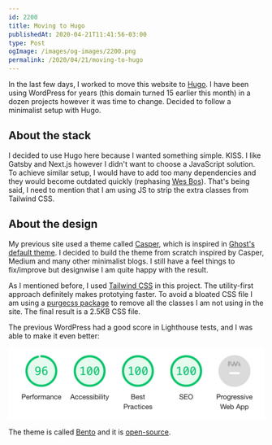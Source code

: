 ```yaml
---
id: 2200
title: Moving to Hugo
publishedAt: 2020-04-21T11:41:56-03:00
type: Post
ogImage: /images/og-images/2200.png
permalink: /2020/04/21/moving-to-hugo
---
```


In the last few days, I worked to move this website to [Hugo](https://gohugo.io). I have been using WordPress for years (this domain turned 15 earlier this month) in a dozen projects however it was time to change. Decided to follow a minimalist setup with Hugo.

## About the stack

I decided to use Hugo here because I wanted something simple. KISS. I like Gatsby and Next.js however I didn't want to choose a JavaScript solution. To achieve similar setup, I would have to add too many dependencies and they would become outdated quickly (rephasing [Wes Bos](https://wesbos.com/new-wesbos-website/#Serverless-Functions)). That's being said, I need to mention that I am using JS to strip the extra classes from Tailwind CSS.

## About the design

My previous site used a theme called [Casper](http://lacymorrow.com/casper/), which is inspired in [Ghost's default theme](https://ghost.org/). I decided to build the theme from scratch inspired by Casper, Medium and many other minimalist blogs. I still have a feel things to fix/improve but designwise I am quite happy with the result.

As I mentioned before, I used [Tailwind CSS](https://tailwindcss.com/) in this project. The utility-first approach definitely makes prototying faster. To avoid a bloated CSS file I am using a [purgecss package](https://www.npmjs.com/package/@fullhuman/postcss-purgecss) to remove all the classes I am not using in the site. The final result is a 2.5KB CSS file.

The previous WordPress had a good score in Lighthouse tests, and I was able to make it even better:

![Lighthouse results](/wp-content/uploads/2020/04/lighthouse.jpg)

The theme is called [Bento](http://bento-hugo-theme.netlify.com/) and it is [open-source](https://github.com/leonardofaria/bento).
